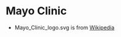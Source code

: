 # Mayo Clinic

- Mayo_Clinic_logo.svg is from [Wikipedia](https://en.m.wikipedia.org/wiki/File:Mayo_Clinic_logo.svg)